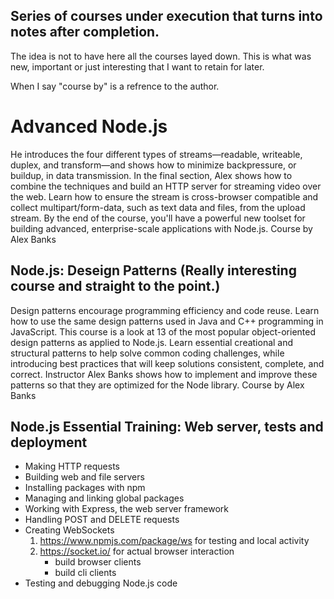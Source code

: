 ## Series of courses under execution that turns into notes after completion.

The idea is not to have here all the courses layed down.
This is what was new, important or just interesting that I want to retain for later.

When I say "course by" is a refrence to the author.

# Advanced Node.js

He introduces the four different types of streams—readable, writeable, duplex, and transform—and shows how to minimize backpressure, or buildup, in data transmission. In the final section, Alex shows how to combine the techniques and build an HTTP server for streaming video over the web. Learn how to ensure the stream is cross-browser compatible and collect multipart/form-data, such as text data and files, from the upload stream. By the end of the course, you'll have a powerful new toolset for building advanced, enterprise-scale applications with Node.js.
Course by Alex Banks

## Node.js: Deseign Patterns (Really interesting course and straight to the point.)

Design patterns encourage programming efficiency and code reuse. Learn how to use the same design patterns used in Java and C++ programming in JavaScript. This course is a look at 13 of the most popular object-oriented design patterns as applied to Node.js. Learn essential creational and structural patterns to help solve common coding challenges, while introducing best practices that will keep solutions consistent, complete, and correct. Instructor Alex Banks shows how to implement and improve these patterns so that they are optimized for the Node library.
Course by Alex Banks

## Node.js Essential Training: Web server, tests and deployment

- Making HTTP requests
- Building web and file servers
- Installing packages with npm
- Managing and linking global packages
- Working with Express, the web server framework
- Handling POST and DELETE requests
- Creating WebSockets
  1. https://www.npmjs.com/package/ws for testing and local activity
  2. https://socket.io/ for actual browser interaction
     - build browser clients
     - build cli clients
- Testing and debugging Node.js code
